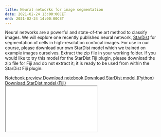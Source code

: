 ```yaml
---
title: Neural networks for image segmentation
date: 2021-02-24 13:00:00CET
end: 2021-02-24 14:00:00CET
---
```

Neural networks are a powerful and state-of-the art method to classify images. We will explore one recently published neural network, [StarDist](https://github.com/mpicbg-csbd/stardist) for segmentation of cells in high-resolution confocal images. For use in our course, please download our own StarDist model which we trained on example images ourselves. Extract the zip file in your working folder. If you would like to try this model for the StarDist Fiji plugin, please download the zip file for Fiji and do not extract it; it is ready to be used from within the StarDist Fiji plugin.

<a class="btn btn-primary" role="button" data-toggle="collapse" href="#segmentation-nn" aria-expanded="false" aria-controls="segmentation-nn">
  Notebook preview
</a>
<a class="btn btn-primary" role="button" href="https://github.com/IES-HelmholtzZentrumMunchen/single-cell-analysis-course-2021/raw/master/notebooks/05_segmentation_nn.ipynb">
  Download notebook
</a>
<a class="btn btn-primary" role="button" href="https://github.com/IES-HelmholtzZentrumMunchen/single-cell-analysis-course-2021/raw/master/nn_models/python-dragonfly-40x-2x.zip">
  Download StarDist model (Python)
</a>
<a class="btn btn-primary" role="button" href="https://github.com/IES-HelmholtzZentrumMunchen/single-cell-analysis-course-2021/raw/master/nn_models/imagej-dragonfly-40x-2x.zip">
  Download StarDist model (Fiji)
</a>

<div class="collapse" id="segmentation-nn">
  <div class="embed-responsive embed-responsive-4by3">
    <iframe class="embed-responsive-item" title="Jupyter notebook" src="{{'/notebooks/05_segmentation_nn.html' | prepend: site.url }}">
  </div>
</div>
